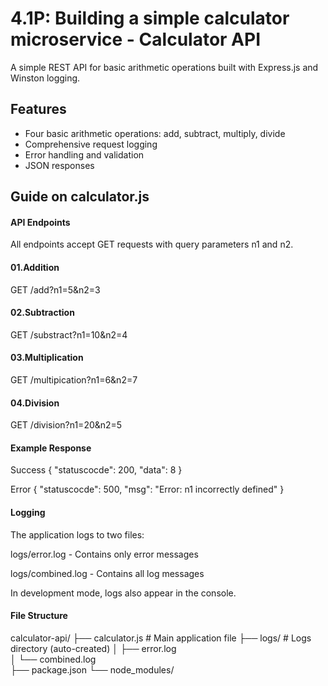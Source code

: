 # 4.1P: Building a simple calculator microservice - Calculator API

A simple REST API for basic arithmetic operations built with Express.js and Winston logging.

## Features

- Four basic arithmetic operations: add, subtract, multiply, divide
- Comprehensive request logging
- Error handling and validation
- JSON responses

## Guide on calculator.js

#### API Endpoints
All endpoints accept GET requests with query parameters n1 and n2.

#### 01.Addition

GET /add?n1=5&n2=3

#### 02.Subtraction

GET /substract?n1=10&n2=4

#### 03.Multiplication

GET /multipication?n1=6&n2=7

#### 04.Division

GET /division?n1=20&n2=5

#### Example Response

Success
{
  "statuscocde": 200,
  "data": 8
}

Error
{
  "statuscocde": 500,
  "msg": "Error: n1 incorrectly defined"
}

#### Logging
The application logs to two files:

logs/error.log - Contains only error messages

logs/combined.log - Contains all log messages

In development mode, logs also appear in the console.

#### File Structure
calculator-api/
├── calculator.js               # Main application file
├── logs/                # Logs directory (auto-created)
│   ├── error.log        
│   └── combined.log     
├── package.json
└── node_modules/

